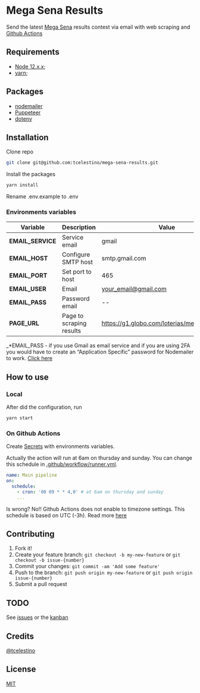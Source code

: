 # Mega Sena Results

Send the latest [Mega Sena](http://loterias.caixa.gov.br/wps/portal/loterias/landing/megasena/) results contest via email with web scraping and [Github Actions](https://github.com/features/actions)

## Requirements

* [Node 12.x.x](https://nodejs.org/en/);
* [yarn](https://yarnpkg.com/);

## Packages

* [nodemailer](https://nodemailer.com/)
* [Puppeteer](https://github.com/puppeteer/puppeteer)
* [dotenv](https://github.com/motdotla/dotenv)

## Installation

Clone repo

```bash
git clone git@github.com:tcelestino/mega-sena-results.git
```

Install the packages

```bash
yarn install
```

Rename .env.example to .env

### Environments variables

| Variable | Description | Value       |
|----------|-------------|-------------|
| **EMAIL_SERVICE** | Service email | gmail |
| **EMAIL_HOST** | Configure SMTP host | smtp.gmail.com |
| **EMAIL_PORT** | Set port to host | 465 |
| **EMAIL_USER** | Email | your_email@gmail.com |
| **EMAIL_PASS** | Password email | -- |
| **PAGE_URL** | Page to scraping results | https://g1.globo.com/loterias/megasena.ghtml |

_*EMAIL_PASS - if you use Gmail as email service and if you are using 2FA you would have to create an “Application Specific” password for Nodemailer to work. [Click here](https://security.google.com/settings/security/apppasswords)

## How to use

### Local

After did the configuration, run

```bash
yarn start
```

### On Github Actions

Create [Secrets](https://docs.github.com/en/free-pro-team@latest/actions/reference/encrypted-secrets) with environments variables.

Actually the action will run at 6am on thursday and sunday. You can change this schedule in [.github/workflow/runner.yml](.github/workflow/runner.yml).

```yml
name: Main pipeline
on:
  schedule:
    - cron: '00 09 * * 4,0' # at 6am on thursday and sunday
    ...
```

Is wrong? No!! Github Actions does not enable to timezone settings. This schedule is based on UTC (-3h). Read more [here](https://docs.github.com/en/free-pro-team@latest/actions/reference/events-that-trigger-workflows#schedule)

## Contributing

1. Fork it!
2. Create your feature branch: `git checkout -b my-new-feature` or `git checkout -b issue-{number}`
3. Commit your changes: `git commit -am 'Add some feature'`
4. Push to the branch: `git push origin my-new-feature` or `git push origin issue-{number}`
5. Submit a pull request

## TODO

See [issues](https://github.com/tcelestino/mega-sena-results/issues?q=is%3Aissue+is%3Aopen+sort%3Aupdated-desc) or the [kanban](https://github.com/tcelestino/mega-sena-results/projects/1)

## Credits

[@tcelestino](https://github.com/tcelestino)

## License

[MIT](LICENSE)

